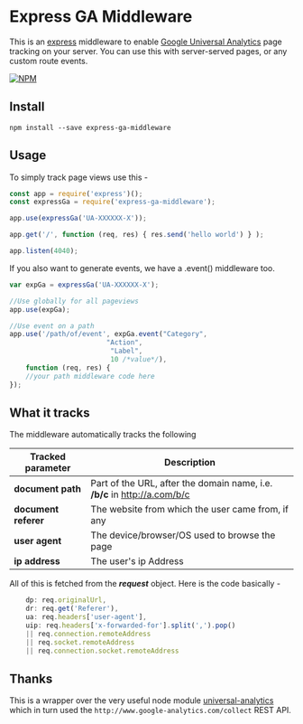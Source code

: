 # Express GA Middleware

This is an [express](http://expressjs.com) middleware to enable
[Google Universal Analytics](http://analytics.google.com)
page tracking on your server.
You can use this with server-served pages, or any custom route
events.

[![NPM](https://nodei.co/npm/express-ga-middleware.png?downloads=true&downloadRank=true&stars=true)](https://nodei.co/npm/express-ga-middleware/)

## Install

```
npm install --save express-ga-middleware
```


## Usage

To simply track page views use this -

```javascript
const app = require('express')();
const expressGa = require('express-ga-middleware');

app.use(expressGa('UA-XXXXXX-X'));

app.get('/', function (req, res) { res.send('hello world') } );

app.listen(4040);
```


If you also want to generate events, we have a .event() middleware too.
```js
var expGa = expressGa('UA-XXXXXX-X');

//Use globally for all pageviews
app.use(expGa);

//Use event on a path
app.use('/path/of/event', expGa.event("Category",
                        "Action",
                         "Label",
                         10 /*value*/),
    function (req, res) {
    //your path middleware code here
});
```

## What it tracks

The middleware automatically tracks the following

| Tracked parameter | Description |
|-------------------|-------------|
| **document path** | Part of the URL, after the domain name, i.e. **/b/c** in  http://a.com/b/c |
| **document referer** | The website from which the user came from, if any |
| **user agent** | The device/browser/OS used to browse the page |
| **ip address** | The user's ip Address|

All of this is fetched from the _**request**_ object. Here is the code basically -

```javascript
    dp: req.originalUrl,
    dr: req.get('Referer'),
    ua: req.headers['user-agent'],
    uip: req.headers['x-forwarded-for'].split(',').pop()
    || req.connection.remoteAddress
    || req.socket.remoteAddress
    || req.connection.socket.remoteAddress

```

## Thanks

This is a wrapper over the very useful node module [universal-analytics](http://npmjs.com/universal-analytics)
which in turn used the `http://www.google-analytics.com/collect` REST API.